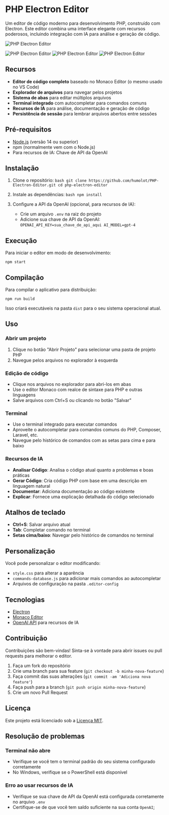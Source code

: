 # PHP Electron Editor

Um editor de código moderno para desenvolvimento PHP, construído com Electron. Este editor combina uma interface elegante com recursos poderosos, incluindo integração com IA para análise e geração de código.

![PHP Electron Editor](https://goodbits.tech/editor_ai/editor1.png)

![PHP Electron Editor](https://goodbits.tech/editor_ai/editor2.png)
![PHP Electron Editor](https://goodbits.tech/editor_ai/editor3.png)
![PHP Electron Editor](https://goodbits.tech/editor_ai/editor4.png)

## Recursos

- **Editor de código completo** baseado no Monaco Editor (o mesmo usado no VS Code)
- **Explorador de arquivos** para navegar pelos projetos
- **Sistema de abas** para editar múltiplos arquivos
- **Terminal integrado** com autocompletar para comandos comuns
- **Recursos de IA** para análise, documentação e geração de código
- **Persistência de sessão** para lembrar arquivos abertos entre sessões

## Pré-requisitos

- [Node.js](https://nodejs.org/) (versão 14 ou superior)
- npm (normalmente vem com o Node.js)
- Para recursos de IA: Chave de API da OpenAI

## Instalação

1. Clone o repositório:
   `bash
   git clone https://github.com/humolot/PHP-Electron-Editor.git
   cd php-electron-editor
   `

2. Instale as dependências:
   `bash
   npm install
   `

3. Configure a API da OpenAI (opcional, para recursos de IA):
   - Crie um arquivo `.env` na raiz do projeto
   - Adicione sua chave de API da OpenAI:
     `
     OPENAI_API_KEY=sua_chave_de_api_aqui
     AI_MODEL=gpt-4
     `

## Execução

Para iniciar o editor em modo de desenvolvimento:

`npm start`

## Compilação

Para compilar o aplicativo para distribuição:

`npm run build`

Isso criará executáveis na pasta `dist` para o seu sistema operacional atual.

## Uso

### Abrir um projeto

1. Clique no botão "Abrir Projeto" para selecionar uma pasta de projeto PHP
2. Navegue pelos arquivos no explorador à esquerda

### Edição de código

- Clique nos arquivos no explorador para abri-los em abas
- Use o editor Monaco com realce de sintaxe para PHP e outras linguagens
- Salve arquivos com Ctrl+S ou clicando no botão "Salvar"

### Terminal

- Use o terminal integrado para executar comandos
- Aproveite o autocompletar para comandos comuns do PHP, Composer, Laravel, etc.
- Navegue pelo histórico de comandos com as setas para cima e para baixo

### Recursos de IA

- **Analisar Código**: Analisa o código atual quanto a problemas e boas práticas
- **Gerar Código**: Cria código PHP com base em uma descrição em linguagem natural
- **Documentar**: Adiciona documentação ao código existente
- **Explicar**: Fornece uma explicação detalhada do código selecionado

## Atalhos de teclado

- **Ctrl+S**: Salvar arquivo atual
- **Tab**: Completar comando no terminal
- **Setas cima/baixo**: Navegar pelo histórico de comandos no terminal

## Personalização

Você pode personalizar o editor modificando:
- `style.css` para alterar a aparência
- `commands-database.js` para adicionar mais comandos ao autocompletar
- Arquivos de configuração na pasta `.editor-config`

## Tecnologias

- [Electron](https://electronjs.org/)
- [Monaco Editor](https://microsoft.github.io/monaco-editor/)
- [OpenAI API](https://openai.com/api/) para recursos de IA

## Contribuição

Contribuições são bem-vindas! Sinta-se à vontade para abrir issues ou pull requests para melhorar o editor.

1. Faça um fork do repositório
2. Crie uma branch para sua feature (`git checkout -b minha-nova-feature`)
3. Faça commit das suas alterações (`git commit -am 'Adiciona nova feature'`)
4. Faça push para a branch (`git push origin minha-nova-feature`)
5. Crie um novo Pull Request

## Licença

Este projeto está licenciado sob a [Licença MIT](LICENSE).

## Resolução de problemas

### Terminal não abre
- Verifique se você tem o terminal padrão do seu sistema configurado corretamente
- No Windows, verifique se o PowerShell está disponível

### Erro ao usar recursos de IA
- Verifique se sua chave de API da OpenAI está configurada corretamente no arquivo `.env`
- Certifique-se de que você tem saldo suficiente na sua conta `OpenAI`;
